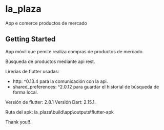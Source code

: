 # la_plaza

App e comerce productos de mercado

## Getting Started

App móvil que pemite realiza compras de productos de mercado.

Búsqueda de productos mediante api rest.

Lirerías de flutter usadas:
- http: ^0.13.4 para la comunicación con la api.
- shared_preferences: ^2.0.12 para guardar el historial de búsqueda de forma local.

Versión de flutter: 2.8.1
Versión Dart: 2.15.1.

Ruta del apk: la_plaza\build\app\outputs\flutter-apk

Thank you!!.
